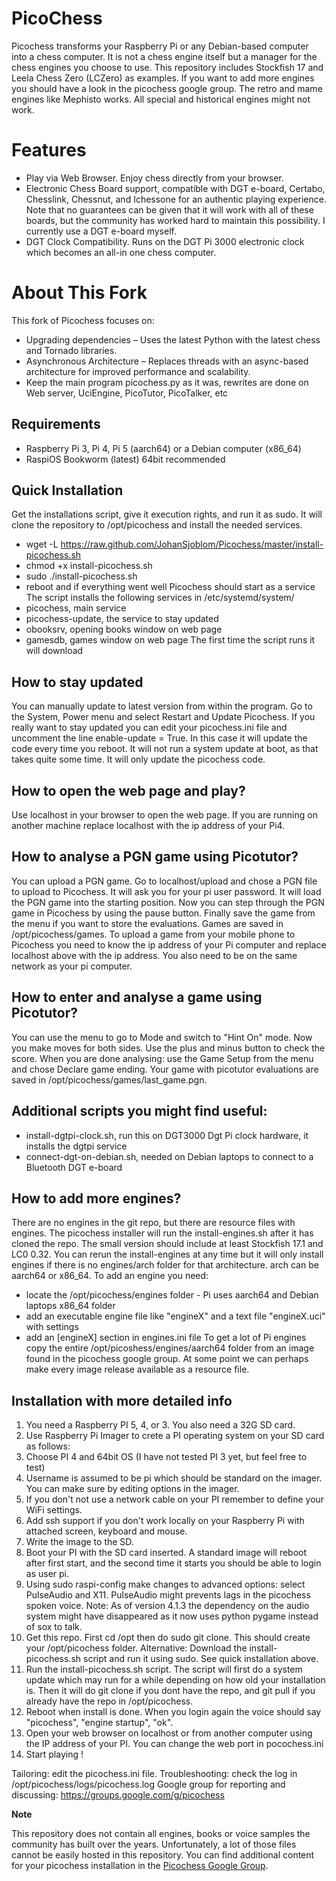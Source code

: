 PicoChess
=========
Picochess transforms your Raspberry Pi or any Debian-based computer into a chess computer. It is not a chess engine itself but a manager for the chess engines you choose to use.
This repository includes Stockfish 17 and Leela Chess Zero (LCZero) as examples. If you want to add more engines you should have a look in the picochess google group. The retro and mame engines like Mephisto works. All special and historical engines might not work.

Features
========
- Play via Web Browser. Enjoy chess directly from your browser.
- Electronic Chess Board support, compatible with DGT e-board, Certabo, Chesslink, Chessnut, and Ichessone for an authentic playing experience. Note that no guarantees can be given that it will work with all of these boards, but the community has worked hard to maintain this possibility. I currently use a DGT e-board myself.
- DGT Clock Compatibility. Runs on the DGT Pi 3000 electronic clock which becomes an all-in one chess computer.

About This Fork
===============
This fork of Picochess focuses on:
- Upgrading dependencies – Uses the latest Python with the latest chess and Tornado libraries.
- Asynchronous Architecture – Replaces threads with an async-based architecture for improved performance and scalability.
- Keep the main program picochess.py as it was, rewrites are done on Web server, UciEngine, PicoTutor, PicoTalker, etc

Requirements
------------

- Raspberry Pi 3, Pi 4, Pi 5 (aarch64) or a Debian computer (x86_64)
- RaspiOS Bookworm (latest) 64bit recommended

Quick Installation
------------------
Get the installations script, give it execution rights, and run it as sudo. It will clone the repository to /opt/picochess and install the needed services.
- wget -L https://raw.github.com/JohanSjoblom/Picochess/master/install-picochess.sh
- chmod +x install-picochess.sh
- sudo ./install-picochess.sh
- reboot and if everything went well Picochess should start as a service
The script installs the following services in /etc/systemd/system/
- picochess, main service
- picochess-update, the service to stay updated
- obooksrv, opening books window on web page
- gamesdb, games window on web page
The first time the script runs it will download 

How to stay updated
-------------------
You can manually update to latest version from within the program. Go to the System, Power menu and select Restart and Update Picochess. If you really want to stay updated you can edit your picochess.ini file and uncomment the line enable-update = True. In this case it will update the code every time you reboot. It will not run a system update at boot, as that takes quite some time. It will only update the picochess code.

How to open the web page and play?
----------------------------------
Use localhost in your browser to open the web page. If you are running on another machine replace localhost with the ip address of your Pi4.

How to analyse a PGN game using Picotutor?
------------------------------------------
You can upload a PGN game. Go to localhost/upload and chose a PGN file to upload to Picochess. It will ask you for your pi user password. It will load the PGN game into the starting position. Now you can step through the PGN game in Picochess by using the pause button. Finally save the game from the menu if you want to store the evaluations. Games are saved in /opt/picochess/games.
To upload a game from your mobile phone to Picochess you need to know the ip address of your Pi computer and replace localhost above with the ip address. You also need to be on the same network as your pi computer.

How to enter and analyse a game using Picotutor?
------------------------------------------------
You can use the menu to go to Mode and switch to "Hint On" mode. Now you make moves for both sides. Use the plus and minus button to check the score. When you are done analysing: use the Game Setup from the menu and chose Declare game ending. Your game with picotutor evaluations are saved in /opt/picochess/games/last_game.pgn.

Additional scripts you might find useful:
-----------------------------------------
- install-dgtpi-clock.sh, run this on DGT3000 Dgt Pi clock hardware, it installs the dgtpi service
- connect-dgt-on-debian.sh, needed on Debian laptops to connect to a Bluetooth DGT e-board

How to add more engines?
------------------------
There are no engines in the git repo, but there are resource files with engines. The picochess installer will run the install-engines.sh after it has cloned the repo. The small version should include at least Stockfish 17.1 and LC0 0.32. You can rerun the install-engines at any time but it will only install engines if there is no engines/arch folder for that architecture. arch can be aarch64 or x86_64.
To add an engine you need:
- locate the /opt/picochess/engines folder - Pi uses aarch64 and Debian laptops x86_64 folder
- add an executable engine file like "engineX" and a text file "engineX.uci" with settings
- add an [engineX] section in engines.ini file
To get a lot of Pi engines copy the entire /opt/picoshess/engines/aarch64 folder from an image found in the picochess google group. At some point we can perhaps make every image release available as a resource file.

Installation with more detailed info
------------------------------------
1. You need a Raspberry PI 5, 4, or 3. You also need a 32G SD card.
2. Use Raspberry Pi Imager to crete a PI operating system on your SD card as follows:
3. Choose PI 4 and 64bit OS (I have not tested PI 3 yet, but feel free to test)
4. Username is assumed to be pi which should be standard on the imager. You can make sure by editing options in the imager.
5. If you don't not use a network cable on your PI remember to define your WiFi settings.
6. Add ssh support if you don't work locally on your Raspberry Pi with attached screen, keyboard and mouse.
7. Write the image to the SD.
8. Boot your PI with the SD card inserted. A standard image will reboot after first start, and the second time it starts you should be able to login as user pi.
9. Using sudo raspi-config make changes to advanced options: select PulseAudio and X11. PulseAudio might prevents lags in the picochess spoken voice. Note: As of version 4.1.3 the dependency on the audio system might have disappeared as it now uses python pygame instead of sox to talk.
10. Get this repo. First cd /opt then do sudo git clone. This should create your /opt/picochess folder. Alternative: Download the install-picochess.sh script and run it using sudo. See quick installation above.
11. Run the install-picochess.sh script. The script will first do a system update which may run for a while depending on how old your installation is. Then it will do git clone if you dont have the repo, and git pull if you already have the repo in /opt/picochess.
12. Reboot when install is done. When you login again the voice should say "picochess", "engine startup", "ok".
13. Open your web browser on localhost or from another computer using the IP address of your PI. You can change the web port in pocochess.ini
14. Start playing !

Tailoring: edit the picochess.ini file.
Troubleshooting: check the log in /opt/picochess/logs/picochess.log
Google group for reporting and discussing: https://groups.google.com/g/picochess

**Note**

This repository does not contain all engines, books or voice samples the
community has built over the years. Unfortunately, a lot of those files cannot
be easily hosted in this repository. You can find additional content for your
picochess installation in the [Picochess Google Group](https://groups.google.com/g/picochess).
